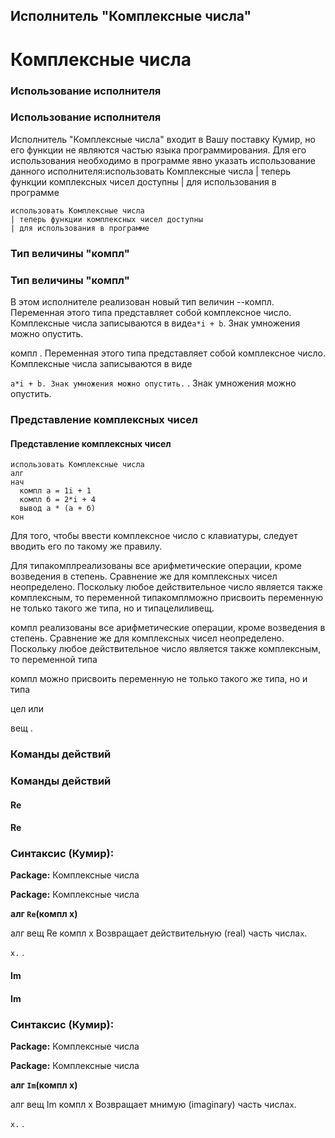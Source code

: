 ## Исполнитель "Комплексные числа"

# Комплексные числа

### Использование исполнителя

### Использование исполнителя

Исполнитель "Комплексные числа" входит в Вашу поставку Кумир, но его функции не являются частью языка 
		программирования. Для его использования необходимо в программе явно указать использование данного исполнителя:использовать Комплексные числа
| теперь функции комплексных чисел доступны
| для использования в программе

```кумир
использовать Комплексные числа
| теперь функции комплексных чисел доступны
| для использования в программе
```

### Тип величины "компл"

### Тип величины "компл"

В этом исполнителе реализован новый тип величин --компл. Переменная этого типа представляет собой комплексное 
	число. Комплексные числа записываются в виде`a*i + b`. Знак умножения можно опустить.

компл
. Переменная этого типа представляет собой комплексное 
	число. Комплексные числа записываются в виде

`a*i + b. Знак умножения можно опустить.`
. Знак умножения можно опустить.

### Представление комплексных чисел

#### Представление комплексных чисел

```кумир
использовать Комплексные числа
алг
нач
  компл а = 1i + 1
  компл б = 2*i + 4
  вывод а * (а + б)
кон
```

Для того, чтобы ввести комплексное число с клавиатуры, следует вводить его по такому же правилу.

Для типакомплреализованы все арифметические операции, кроме возведения в степень. Сравнение же для 
	комплексных чисел неопределено. Поскольку любое действительное число является также комплексным, то переменной типакомплможно присвоить переменную не только такого же типа, но и типацелиливещ.

компл
реализованы все арифметические операции, кроме возведения в степень. Сравнение же для 
	комплексных чисел неопределено. Поскольку любое действительное число является также комплексным, то переменной типа

компл
можно присвоить переменную не только такого же типа, но и типа

цел
или

вещ
.

### Команды действий

### Команды действий

#### Re

#### Re

### Синтаксис (Кумир):

**Package:** Комплексные числа

**Package:** Комплексные числа

**алг `Re`(компл x)**

алг
вещ
Re
компл
x
Возвращает действительную (real) часть числа`х`.

`х.`
.

#### Im

#### Im

### Синтаксис (Кумир):

**Package:** Комплексные числа

**Package:** Комплексные числа

**алг `Im`(компл x)**

алг
вещ
Im
компл
x
Возвращает мнимую (imaginary) часть числа`х`.

`х.`
.